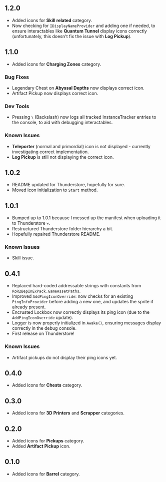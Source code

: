 ## 1.2.0

- Added icons for **Skill related** category.
- Now checking for ```IDisplayNameProvider``` and adding one if needed, to ensure interactables like **Quantum Tunnel** display icons correctly (unfortunately, this doesn't fix the issue with **Log Pickup**).

## 1.1.0

- Added icons for **Charging Zones** category.

### Bug Fixes

- Legendary Chest on **Abyssal Depths** now displays correct icon.
- Artifact Pickup now displays correct icon.

### Dev Tools

- Pressing ``\`` (Backslash) now logs all tracked InstanceTracker entries to the console, to aid with debugging interactables.

### Known Issues

- **Teleporter** (normal and primordial) icon is not displayed - currently investigating correct implementation.
- **Log Pickup** is still not displaying the correct icon.

## 1.0.2

- README updated for Thunderstore, hopefully for sure.
- Moved icon initialization to ``Start`` method.

## 1.0.1

- Bumped up to 1.0.1 because I messed up the manifest when uploading it to Thunderstore 💀.
- Restructured Thunderstore folder hierarchy a bit.
- Hopefully repaired Thunderstore README.

### Known Issues

- Skill issue.

## 0.4.1

- Replaced hard-coded addressable strings with constants from ``RoR2BepInExPack.GameAssetPaths``.
- Improved `AddPingIconOverride`: now checks for an existing `PingInfoProvider` before adding a new one, and updates the sprite if already present.
- Encrusted Lockbox now correctly displays its ping icon (due to the `AddPingIconOverride` update).
- Logger is now properly initialized in `Awake()`, ensuring messages display correctly in the debug console.
- First release on Thunderstore!

### Known Issues

- Artifact pickups do not display their ping icons yet.

## 0.4.0

- Added icons for **Chests** category.

## 0.3.0

- Added icons for **3D Printers** and **Scrapper** categories.

## 0.2.0

- Added icons for **Pickups** category.
- Added **Artifact Pickup** icon.

## 0.1.0

- Added icons for **Barrel** category.
